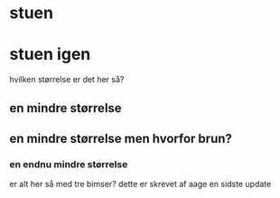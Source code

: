 # stuen
# stuen igen
hvilken størrelse er det her så?
## en mindre størrelse
## en mindre størrelse men hvorfor brun?
### en endnu mindre størrelse
er alt her så med tre bimser?
dette er skrevet af aage
en sidste update
